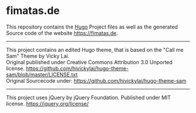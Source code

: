 # fimatas.de
  
This repository contains the [Hugo](https://gohugo.io) Project files as well as the generated Source code of the website https://fimatas.de.  
  
---

This project contains an edited Hugo theme, that is based on the "Call me Sam" Theme by Vicky Lai.  
Original published under Creative Commons Attribution 3.0 Unported license. https://github.com/hivickylai/hugo-theme-sam/blob/master/LICENSE.txt  
Original Sourcecode under: https://github.com/hivickylai/hugo-theme-sam  
  
---
  
This project uses jQuery by jQuery Foundation.
Published under MIT license. https://jquery.org/license/